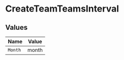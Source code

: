 # CreateTeamTeamsInterval


## Values

| Name    | Value   |
| ------- | ------- |
| `Month` | month   |